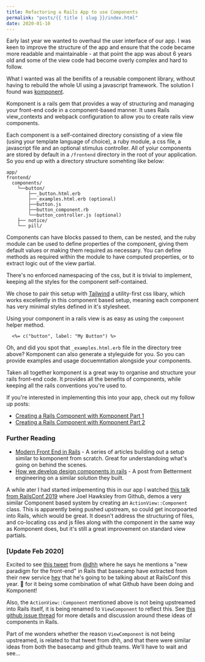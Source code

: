```yaml
---
title: Refactoring a Rails App to use Components
permalink: "posts/{{ title | slug }}/index.html"
date: 2020-01-10
---
```


Early last year we wanted to overhaul the user interface of our app.  I was keen to improve the structure of the app and ensure that the code became more readable and maintainable - at that point the app was about 6 years old and some of the view code had become overly complex and hard to follow.

<!--more-->

What I wanted was all the benifits of a reusable component library, without having to rebuild the whole UI using a javascript framework.  The solution I found was [komponent](https://github.com/komposable/komponent).

Komponent is a rails gem that provides a way of structuring and managing your front-end code in a component-based manner.  It uses Rails view_contexts and webpack configuration to allow you to create rails view components. 

Each component is a self-contained directory consisting of a view file (using your template language of choice), a ruby module, a css file, a javascript file and an optional stimulus controller.  All of yoiur components are stored by default in a `/frontend` directory in the root of your application.  So you end up with a directory structure somehting like below:

```shell
app/
frontend/
  components/
    └──button/
        ├──_button.html.erb
        ├──_examples.html.erb (optional)
        ├──button.js 
        ├──button_component.rb    
        └──button_controller.js (optional)
    ├── notice/    
    └── pill/ 
```

Components can have blocks passed to them, can be nested, and the ruby module can be used to define properties of the component, giving them default values or making them required as necessary.  You can define methods as required within the module to have computed properties, or to extract logic out of the view partial.

There's no enforced namespacing of the css, but it is trivial to implement, keeping all the styles for the component self-contained.

We chose to pair this setup with [Tailwind](https://tailwindcss.com) a utility-first css libary, which works excellently in this component based setup, meaning each component has very minimal styles defined in it's stylesheet.

Using your component in a rails view is as easy as using the `component` helper method.

```erb
  <%= c("button", label: "My Button") %>
```

Oh, and did you spot that `_examples.html.erb` file in the directory tree above?  Komponent can also generate a styleguide for you.  So you can provide examples and usage docuemntation alongside your components.

Taken all together komponent is a great way to organise and structure your rails front-end code.  It provides all the benefits of components, while keeping all the rails conventions you're used to.

If you're interested in implementing this into your app, check out my follow up posts:
* [Creating a Rails Component with Komponent Part 1](/posts/creating-rails-component-with-komponent-part-1/)
* [Creating a Rails Component with Komponent Part 2](/posts/creating-rails-component-with-komponent-part-2/)



### Further Reading
* [Modern Front End in Rails](https://evilmartians.com/chronicles/evil-front-part-1) - A series of articles building out a setup similar to komponent from scratch.  Great for understandoing what's going on behind the scenes.
* [How we develop design components in rails](https://betterment.engineering/how-we-develop-design-components-in-rails-ab2d3dac44d3) - A post from Betterment engineering on a similar solution they built.

A while ater I had started imlpementing this in our app I watched [this talk from RailsConf 2019](https://www.youtube.com/watch?v=y5Z5a6QdA-M&list=PLE7tQUdRKcyaOq3HlRm9h_Q_WhWKqm5xc&index=5&t=0s) where Joel Hawksley from Github, demos a very similar Component based system by creating an `ActionView::Component` class. This is apparently being pushed upstream, so could get incorpoarted into Rails, which would be great.  It doesn't address the structuring of files, and co-locating css and js files along with the component in the same way as Komponent does, but it's still a great improvement on standard view partials.

### [Update Feb 2020]
Excited to see [this tweet](https://twitter.com/dhh/status/1225504208465670147) from [@dhh](https://twitter.com/dhh) where he says he mentions a "new paradigm for the front-end" in Rails that basecamp have extracted from their new service [hey](https://hey.com) that he's going to be talking about at RailsConf this year. 🤞 for it being some combination of what Github have been doing and Komponent!

Also, the `ActionView::Component` mentioned above is not being upstreamed into Rails itself, it is being renamed to `ViewComponent` to reflect this.  See [this github issue thread](https://github.com/github/actionview-component/issues/206) for more details and discussion around these ideas of components in Rails.

Part of me wonders whether the reason `ViewComponent` is not being upstreamed, is related to that tweet from dhh, and that there were similar ideas from both the basecamp and github teams.  We'll have to wait and see&hellip;  
